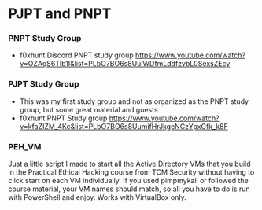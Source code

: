 # PJPT and PNPT
### PNPT Study Group
- f0xhunt Discord PNPT study group https://www.youtube.com/watch?v=OZAqS6Tlb1I&list=PLbO7BO6s8UulWDfmLddfzvbL0SexsZEcy

### PJPT Study Group
- This was my first study group and not as organized as the PNPT study group, but some great material and guests
- f0xhunt PNPT Study group https://www.youtube.com/watch?v=kfaZIZM_4Kc&list=PLbO7BO6s8UumifHrJkgeNCzYpxGfk_k8F

### PEH_VM
Just a little script I made to start all the Active Directory VMs that you build in the Practical Ethical Hacking course from TCM Security without having to click start on each VM individually. If you used pimpmykali or followed the course material, your VM names should match, so all you have to do is run with PowerShell and enjoy. Works with VirtualBox only.
